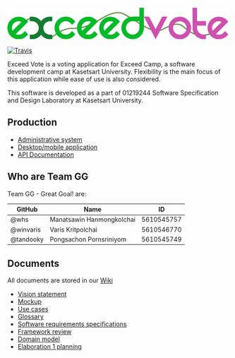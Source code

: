 ![Exceed Vote logo](logo.png)

[![Travis](https://travis-ci.org/SSD2015/TeamGG.svg)](https://travis-ci.org/SSD2015/TeamGG)

Exceed Vote is a voting application for Exceed Camp, a software development camp at Kasetsart University. Flexibility is the main focus of this application while ease of use is also considered.

This software is developed as a part of 01219244 Software Specification and Design Laboratory at Kasetsart University.

## Production

- [Administrative system](https://gg.whs.in.th)
- [Desktop/mobile application](https://gg.whs.in.th/mobile/)
- [API Documentation](http://online.swagger.io/?url=https%3A%2F%2Fgg.whs.in.th%2Fswagger.json)

## Who are Team GG

Team GG - Great Goal! are:

GitHub    | Name                      | ID
----------|---------------------------|---------
@whs      | Manatsawin Hanmongkolchai | 5610545757
@winvaris | Varis Kritpolchai         | 5610546770
@tandooky | Pongsachon Pornsriniyom   | 5610545749

## Documents

All documents are stored in our [Wiki](https://github.com/SSD2015/TeamGG/wiki)

- [Vision statement](https://github.com/SSD2015/TeamGG/wiki/Vision-Statement)
- [Mockup](http://gg.whs.in.th/mockup/)
- [Use cases](https://github.com/SSD2015/TeamGG/wiki/SRS-System-Feature)
- [Glossary](https://github.com/SSD2015/TeamGG/wiki/SRS-Glossary)
- [Software requirements specifications](https://github.com/SSD2015/TeamGG/wiki/Software-Requirements-Specification)
- [Framework review](https://github.com/SSD2015/TeamGG/wiki/Frameworks-review) 
- [Domain model](https://github.com/SSD2015/TeamGG/wiki/SRS-Analysis-Models) 
- [Elaboration 1 planning](EL1-plan.md)
